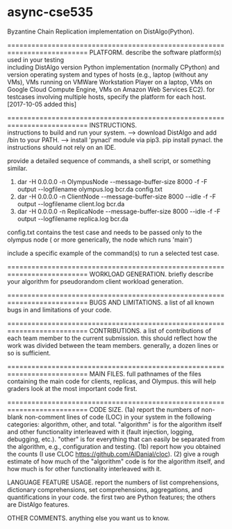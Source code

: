 # async-cse535
Byzantine Chain Replication implementation on DistAlgo(Python).

==========================================================================
PLATFORM.
describe the software platform(s) used in your testing  
including DistAlgo version
Python implementation (normally CPython) and version
operating system
and types of hosts (e.g., laptop (without any VMs), VMs running on VMWare Workstation Player on a laptop, VMs on Google Cloud Compute Engine, VMs on Amazon Web Services EC2).
for testcases involving multiple hosts, specify the platform for each host.  [2017-10-05 added this]

==========================================================================
INSTRUCTIONS.  
instructions to build and run your system.
--> download DistAlgo and add <DAROOT>/bin to your PATH.
--> install 'pynacl' module via pip3.
    pip install pynacl.
the instructions should not rely on an IDE.

provide a detailed sequence of commands, a shell script, or something similar.
1. dar -H 0.0.0.0 -n OlympusNode --message-buffer-size 8000 -f -F output --logfilename olympus.log bcr.da config.txt
2. dar -H 0.0.0.0  -n ClientNode --message-buffer-size 8000 --idle -f -F output --logfilename client.log bcr.da
3. dar -H 0.0.0.0 -n ReplicaNode --message-buffer-size 8000 --idle -f -F output --logfilename replica.log bcr.da

config.txt contains the test case and needs to be passed only to the olympus node ( or more generically, the node which runs 'main')

include a specific example of the command(s) to run a selected test case.


==========================================================================
WORKLOAD GENERATION.
briefly describe your algorithm for pseudorandom client workload generation.

==========================================================================
BUGS AND LIMITATIONS.
a list of all known bugs in and limitations of your code.

==========================================================================
CONTRIBUTIONS.
a list of contributions of each team member to the current submission.  this should reflect how the work was divided between the team members.  generally, a dozen lines or so is sufficient.

==========================================================================
MAIN FILES.
full pathnames of the files containing the main code for clients, replicas, and Olympus.  this will help graders look at the most important code first.

==========================================================================
CODE SIZE.
(1a) report the numbers of non-blank non-comment lines of code (LOC) in your system in the following categories: algorithm, other, and total.
     "algorithm" is for the algorithm itself and other functionality interleaved with it (fault injection, logging, debugging, etc.).
     "other" is for everything that can easily be separated from the algorithm, e.g., configuration and testing.
(1b) report how you obtained the counts (I use CLOC https://github.com/AlDanial/cloc).
(2) give a rough estimate of how much of the "algorithm" code is for the algorithm itself, and how much is for other functionality interleaved with it.

LANGUAGE FEATURE USAGE. report the numbers of list comprehensions, dictionary comprehensions, set comprehensions, aggregations, and quantifications in your code.  the first two are Python features; the others are DistAlgo features.

OTHER COMMENTS.  anything else you want us to know.
